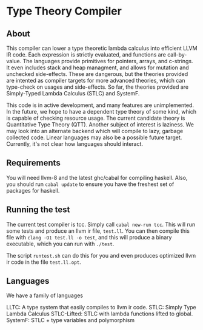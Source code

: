 # Type Theory Compiler

## About

This compiler can lower a type theoretic lambda calculus into efficient LLVM IR code.
Each expression is strictly evaluated, and functions are call-by-value.
The languages provide primitives for pointers, arrays, and c-strings. It even includes
stack and heap managment, and allows for mutation and unchecked side-effects.
These are dangerous, but the theories provided are intented as compiler targets
for more advanced theories, which can type-check on usages and side-effects. 
So far, the theories provided are Simply-Typed Lambda Calculus (STLC) and SystemF.

This code is in active development, and many features are unimplemented.
In the future, we hope to have a dependent type theory of some kind,
which is capable of checking resource usage. The current candidate theory
is Quantitative Type Theory (QTT).
Another subject of interest is laziness. We may look into an alternate
backend which will compile to lazy, garbage collected code.
Linear languages may also be a possible future target.
Currently, it's not clear how languages should interact.


## Requirements

You will need llvm-8 and the latest ghc/cabal for compiling haskell.
Also, you should run `cabal update` to ensure you have the freshest
set of packages for haskell.

## Running the test

The current test compiler is tcc. Simply call `cabal new-run tcc`.
This will run some tests and produce an llvm ir file, `test.ll`.
You can then compile this file with `clang -O1 test.ll -o test`, and this
will produce a binary executable, which you can run with `./test`.

The script `runtest.sh` can do this for you and even produces optimized
llvm ir code in the file `test.ll.opt`.


## Languages

We have a family of languages

LLTC: A type system that easily compiles to llvm ir code.
STLC: Simply Type Lambda Calculus
STLC-Lifted: STLC with lambda functions lifted to global.
SystemF: STLC + type variables and polymorphism
